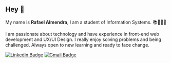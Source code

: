 ## Hey 👋

My name is **Rafael Almendra**, I am a student of Information Systems. 📚💙🇧🇷

I am passionate about technology and have experience in front-end web development and UX/UI Design.
I really enjoy solving problems and being challenged. Always open to new learning and ready to face change.

[![Linkedin Badge](https://img.shields.io/badge/-Rafael%20Almendra-%2300C6FF?style=flat-square&logo=Linkedin&logoColor=white&link=https://www.linkedin.com/in/rafaelalmendradev/)](https://www.linkedin.com/in/rafaelalmendradev/) 
[![Gmail Badge](https://img.shields.io/badge/-rafaelalmendra28%40gmail.com-%2300C6FF?style=flat-square&logo=Gmail&logoColor=white&link=rafaelalmendra28@gmail.com)](rafaelalmendra28@gmail.com)
